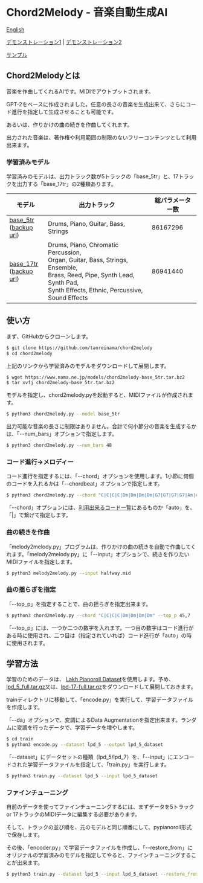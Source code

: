 # Chord2Melody - 音楽自動生成AI



[English](README.md)

[デモンストレーション1](http://ailab.nama.ne.jp/#chord2melody) | [デモンストレーション2](http://ailab.nama.ne.jp/#melody2melody)

[サンプル](samples/)



## Chord2Melodyとは



音楽を作曲してくれるAIです。MIDIでアウトプットされます。

GPT-2をベースに作成されました。任意の長さの音楽を生成出来て、さらにコード進行を指定して生成させることも可能です。

あるいは、作りかけの曲の続きを作曲してくれます。

出力された音楽は、著作権や利用範囲の制限のないフリーコンテンツとして利用出来ます。



### 学習済みモデル



学習済みのモデルは、出力トラック数が5トラックの「base_5tr」と、17トラックを出力する「base_17tr」の2種類あります。



| モデル                                                       | 出力トラック                                                 | 総パラメーター数 |
| ------------------------------------------------------------ | ------------------------------------------------------------ | ---------------- |
| [base_5tr](https://www.nama.ne.jp/models/chord2melody-base_5tr.tar.gz)<br />([backup url](http://ailab.nama.ne.jp/models/chord2melody-base_5tr.tar.bz2)) | Drums, Piano, Guitar, Bass, Strings                          | 86167296         |
| [base_17tr](https://www.nama.ne.jp/models/chord2melody-base_17tr.tar.gz)<br />([backup url](http://ailab.nama.ne.jp/models/chord2melody-base_17tr.tar.bz2)) | Drums, Piano, Chromatic Percussion, <br />Organ, Guitar, Bass, Strings, Ensemble, <br />Brass, Reed, Pipe, Synth Lead, Synth Pad, <br />Synth Effects, Ethnic, Percussive, Sound Effects | 86941440         |



## 使い方



まず、GitHubからクローンします。

```sh
$ git clone https://github.com/tanreinama/chord2melody
$ cd chord2melody
```

上記のリンクから学習済みのモデルをダウンロードして展開します。

```sh
$ wget https://www.nama.ne.jp/models/chord2melody-base_5tr.tar.bz2
$ tar xvfj chord2melody-base_5tr.tar.bz2
```

モデルを指定し、chord2melody.pyを起動すると、MIDIファイルが作成されます。

```sh
$ python3 chord2melody.py --model base_5tr
```

出力可能な音楽の長さに制限はありません。合計で何小節分の音楽を生成するかは、「--num_bars」オプションで指定します。

```sh
$ python3 chord2melody.py --num_bars 48
```



### コード進行→メロディー



コード進行を指定するには、「--chord」オプションを使用します。1小節に何個のコードを入れるかは「--chordbeat」オプションで指定します。

```sh
$ python3 chord2melody.py --chord "C|C|C|C|Dm|Dm|Dm|Dm|G7|G7|G7|G7|Am|Am|Am|Am" --chordbeat 4
```

「--chord」オプションには、[利用出来るコード一覧](chordlist.txt)にあるものか「auto」を、「|」で繋げて指定します。



### 曲の続きを作曲



「melody2melody.py」プログラムは、作りかけの曲の続きを自動で作曲してくれます。「melody2melody.py」に「--input」オプションで、続きを作りたいMIDIファイルを指定します。

```sh
$ python3 melody2melody.py --input halfway.mid
```



### 曲の揺らぎを指定



「--top_p」を指定することで、曲の揺らぎを指定出来ます。

```sh
$ python3 chord2melody.py --chord "C|C|C|C|Dm|Dm|Dm|Dm" --top_p 45,7
```

「--top_p」には、一つか二つの数字を入れます。一つ目の数字はコード進行がある時に使用され、二つ目は（指定されていれば）コード進行が「auto」の時に使用されます。



## 学習方法



学習のためのデータは、 [Lakh Pianoroll Dataset](https://salu133445.github.io/lakh-pianoroll-dataset/)を使用します。予め、[lpd_5_full.tar.gz](https://drive.google.com/u/0/open?id=1tZKMhYazSWapFTUt7H6abHSo-QKH9ATC)又は、[lpd-17-full.tar.gz](https://drive.google.com/uc?export=download&id=1bJAC2SKhdKbKvpLL1V1l66cCgWX8eQEm)をダウンロードして展開しておきます。

trainディレクトリに移動して、「encode.py」を実行して、学習データファイルを作成します。

「--da」オプションで、変調によるData Augmentationを指定出来ます。ランダムに変調を行ったデータで、学習データを増やします。

```sh
$ cd train
$ python3 encode.py --dataset lpd_5 --output lpd_5_dataset
```

「--dataset」にデータセットの種類（lpd_5/lpd_7）を、「--input」にエンコードされた学習データファイルを指定して、「train.py」を実行します。

```sh
$ python3 train.py --dataset lpd_5 --input lpd_5_dataset
```



### ファインチューニング



自前のデータを使ってファインチューニングするには、まずデータを5トラック or 17トラックのMIDIデータに編集する必要があります。

そして、トラックの並び順を、元のモデルと同じ順番にして、pypianoroll形式で保存します。

その後、「encoder.py」で学習データファイルを作成し、「--restore_from」にオリジナルの学習済みのモデルを指定してやると、ファインチューニングすることが出来ます。

```sh
$ python3 train.py --dataset lpd_5 --input lpd_5_dataset --restore_from ../base_5tr
```



